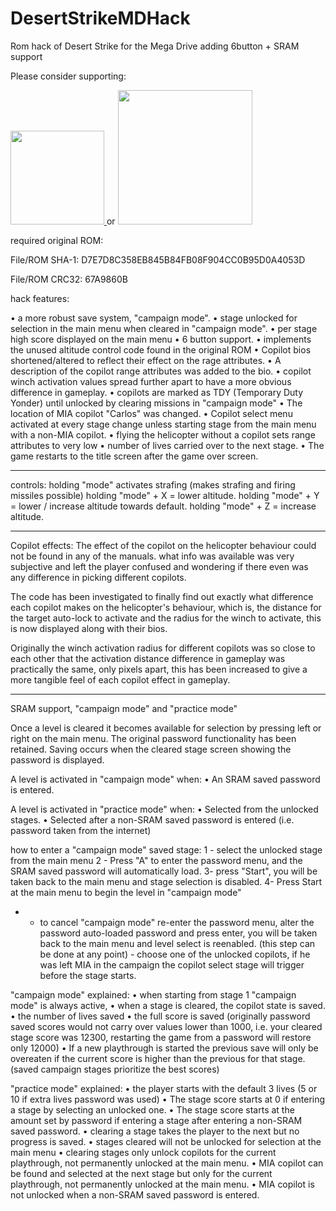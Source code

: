 # DesertStrikeMDHack
Rom hack of Desert Strike for the Mega Drive adding 6button + SRAM support

Please consider supporting:

<a href="https://www.buymeacoffee.com/nani16bit" target="_blank">
  <img src="https://cdn.buymeacoffee.com/buttons/v2/default-yellow.png" width="150" />
</a> 
or 
<a href="https://github.com/sponsors/irmaosver-e" target="_blank">
<img src="https://img.shields.io/badge/GitHub%20Sponsors-brightgreen" width="215" />
</a>

required original ROM:

File/ROM SHA-1: D7E7D8C358EB845B84FB08F904CC0B95D0A4053D

File/ROM CRC32: 67A9860B

hack features:

• a more robust save system, "campaign mode".
• stage unlocked for selection in the main menu when cleared in "campaign mode".
• per stage high score displayed on the main menu
• 6 button support.
• implements the unused altitude control code found in the original ROM
• Copilot bios shortened/altered to reflect their effect on the rage attributes.
• A description of the copilot range attributes was added to the bio.
• copilot winch activation values spread further apart to have a more obvious difference in gameplay.
• copilots are marked as TDY (Temporary Duty Yonder) until unlocked by clearing missions in "campaign mode"
• The location of MIA copilot "Carlos" was changed.
• Copilot select menu activated at every stage change unless starting stage from the main menu with a non-MIA copilot.
• flying the helicopter without a copilot sets range attributes to very low
• number of lives carried over to the next stage.
• The game restarts to the title screen after the game over screen.

------------------------
controls:
holding "mode" activates strafing  (makes strafing and firing missiles possible)
holding "mode" + X = lower altitude.
holding "mode" + Y = lower / increase altitude towards default.
holding "mode" + Z = increase altitude.

---------------------
Copilot effects:
The effect of the copilot on the helicopter behaviour could not be found in any of the manuals. what info was available was very subjective and left the player confused and wondering if there even was any difference in picking different copilots. 

The code has been investigated to finally find out exactly what difference each copilot makes on the helicopter's behaviour, which is,  the distance for the target auto-lock to activate and the radius for the winch to activate, this is now displayed along with their bios.

Originally the winch activation radius for different copilots was so close to each other that the activation distance difference in gameplay was practically the same, only pixels apart, this has been increased to give a more tangible feel of each copilot effect in gameplay.

------------------
SRAM support, "campaign mode" and "practice mode"

Once a level is cleared it becomes available for selection by pressing left or right on the main menu.
The original password functionality has been retained.
Saving occurs when the cleared stage screen showing the password is displayed.

A level is activated in "campaign mode" when:
• An SRAM saved password is entered.

A level is activated in "practice mode" when:
• Selected from the unlocked stages.
• Selected after a non-SRAM saved password is entered  (i.e. password taken from the internet)

how to enter a "campaign mode" saved stage:
1 - select the unlocked stage from the main menu
2 - Press "A" to enter the password menu, and the SRAM saved password will automatically load.
3- press "Start",  you will be taken back to the main menu and stage selection is disabled.
4- Press Start at the main menu to begin the level in "campaign mode"
* -  to cancel "campaign mode" re-enter the password menu, alter the password auto-loaded password and press enter, you will be taken back to the main menu and level select is reenabled.
(this step can be done at any point) - choose one of the unlocked copilots, if he was left MIA in the campaign the copilot select stage will trigger before the stage starts.

"campaign mode" explained:
• when starting from stage 1 "campaign mode" is always active, 
• when a stage is cleared, the copilot state is saved.
• the number of lives saved
• the full score is saved (originally password saved scores would not carry over values lower than 1000, i.e. your cleared stage score was 12300, restarting the game from a password will restore only 12000) 
• If a new playthrough is started the previous save will only be overeaten if the current score is higher than the previous for that stage. (saved campaign stages prioritize the best scores)

"practice mode" explained:
• the player starts with the default 3 lives (5 or 10 if extra lives password was used)
• The stage score starts at 0 if entering a stage by selecting an unlocked one.
• The stage score starts at the amount set by password if entering a stage after entering a non-SRAM saved password.
• clearing a stage takes the player to the next but no progress is saved.
• stages cleared will not be unlocked for selection at the main menu
• clearing stages only unlock copilots for the current playthrough, not permanently unlocked at the main menu.
• MIA copilot can be found and selected at the next stage but only for the current playthrough, not permanently unlocked at the main menu.
• MIA copilot is not unlocked when a non-SRAM saved password is entered.
